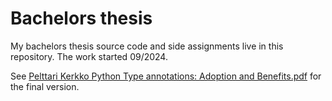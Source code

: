 # Bachelors thesis

My bachelors thesis source code and side assignments live in this repository. The work started 09/2024.


See [Pelttari Kerkko Python Type annotations: Adoption and Benefits.pdf](https://github.com/xylix/kanditutkielma/blob/main/Pelttari%20Kerkko%20Python%20Type%20Annotations%3A%20Adoption%20and%20Benefits.pdf) for the final version.
